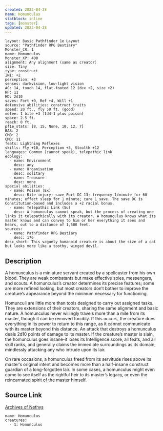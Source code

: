 ```yaml
---
created: 2023-04-28
name: Homunculus
statblock: inline
tags: [monster]
updated: 2023-04-28
---
```

```statblock
layout: Basic Pathfinder 1e Layout
source: "Pathfinder RPG Bestiary"
Monster_CR: 1
name: Homunculus
Monster_XP: 400
alignment: Any alignment (same as creator)
size: Tiny
type: construct
INI: +2
perception: +3
senses: darkvision, low-light vision
AC: 14, touch 14, flat-footed 12 (dex +2, size +2)
HP: 11
HD: 2d10
saves: Fort +0, Ref +4, Will +1
defensive_abilities: construct traits
speed: 20 ft., fly 50 ft. (good)
melee: 1 bite +3 (1d4-1 plus poison)
space: 2.5 ft.
reach: 0 ft.
pf1e_stats: [8, 15, None, 10, 12, 7]
BAB: 2
CMB: 2
CMD: 11
feats: Lightning Reflexes
skills: Fly +10, Perception +3, Stealth +12
languages: Common (cannot speak), telepathic link
ecology:
  - name: Environment
    desc: any
  - name: Organisation
    desc: solitary
  - name: Treasure
    desc: none
special_abilities:
  - name: Poison (Ex)
    desc: Bite-injury; save Fort DC 13; frequency 1/minute for 60 minutes; effect sleep for 1 minute; cure 1 save. The save DC is Constitution-based and includes a +2 racial bonus.
  - name: Telepathic Link (Su)
    desc: A homunculus cannot speak, but the process of creating one links it telepathically with its creator. A homunculus knows what its master knows and can convey to him or her everything it sees and hears, out to a distance of 1,500 feet.
sources:
  - name: Pathfinder RPG Bestiary
    desc: 176
desc_short: This vaguely humanoid creature is about the size of a cat but looks more like a toothy, winged devil.
```
## Description
A homunculus is a miniature servant created by a spellcaster from his own blood. They are weak combatants but make effective spies, messengers, and scouts. A homunculus’s creator determines its precise features; some are more refined looking, but most creators don’t bother to improve the creature’s appearance beyond the minimum necessary for functioning.

Homunculi are little more than tools designed to carry out assigned tasks. They are extensions of their creators, sharing the same alignment and basic nature. A homunculus never willingly travels more than a mile from its master, though it can be removed forcibly. If this occurs, the creature does everything in its power to return to this range, as it cannot communicate with its master beyond this distance. An attack that destroys a homunculus deals 2d10 points of damage to its master. If the creature’s master is slain, the homunculus goes insane-it loses its Intelligence score, all feats, and all skill ranks, and generally claims the immediate surroundings as its domain, mindlessly attacking any who intrude upon its lair.

On rare occasions, a homunculus freed from its servitude rises above its master’s original intent and becomes more than a half-insane construct guardian of a long-forgotten lair. In some cases, a homunculus might even come to see itself as the rightful heir to its master’s legacy, or even the reincarnated spirit of the master himself.
## Source Link
[Archives of Nethys](https://aonprd.com/MonsterDisplay.aspx?ItemName=Homunculus)
```encounter-table
name: Homunculus
creatures:
  - 1: Homunculus
```

